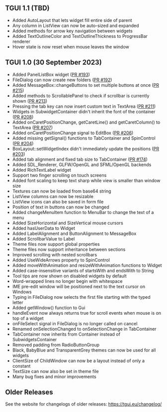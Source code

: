 TGUI 1.1  (TBD)
---------------

- Added AutoLayout that lets widget fill entire side of parent
- Any column in ListView can now be auto-sized and expanded
- Added methods for arrow key navigation between widgets
- Added TextOutlineColor and TextOutlineThickness to ProgressBar renderer
- Hover state is now reset when mouse leaves the window


TGUI 1.0  (30 September 2023)
-----------------------------

- Added PanelListBox widget ([PR #193](https://github.com/texus/TGUI/pull/193))
- FileDialog can now create new folders ([PR #192](https://github.com/texus/TGUI/pull/192))
- Added MessageBox::changeButtons to set multiple buttons at once ([PR #215](https://github.com/texus/TGUI/pull/215))
- Added methods to ScrollablePanel to check if scrollbar is currently shown ([PR #213](https://github.com/texus/TGUI/pull/213))
- Pressing the tab key can now insert custom text in TextArea ([PR #211](https://github.com/texus/TGUI/pull/211))
- Widgets in SubwidgetContainer didn't inherit the font of the container ([PR #208](https://github.com/texus/TGUI/pull/208))
- Added onCaretPositionChange, getCaretLine() and getCaretColumn() to TextArea ([PR #207](https://github.com/texus/TGUI/pull/207))
- Added onCaretPositionChange signal to EditBox ([PR #206](https://github.com/texus/TGUI/pull/206))
- Added missing getSignal() functions to TabContainer and SpinControl ([PR #204](https://github.com/texus/TGUI/pull/204))
- BoxLayout::setWidgetIndex didn't immediately update the positions ([PR #203](https://github.com/texus/TGUI/pull/203))
- Added tab alignment and fixed tab size to TabContainer ([PR #174](https://github.com/texus/TGUI/pull/174))
- Added SDL\_Renderer, GLFW/OpenGL and SFML/OpenGL backends
- Added RichTextLabel widget
- Support two finger scrolling on touch screens
- Added font scaling to keep text sharp while view is smaller than window size
- Textures can now be loaded from base64 string
- ListView columns can now be resizable
- ListView icons can also be saved in form file
- Position of text in buttons can now be changed
- Added changeMenuItem function to MenuBar to change the text of a menu
- Added SizeHorizontal and SizeVertical mouse cursors
- Added hasUserData to Widget
- Added LabelAlignment and ButtonAlignment to MessageBox
- Added ScrollbarValue to Label
- Theme files now support global properties
- Theme files now support inheritance between sections
- Improved scrolling with nested scrollbars
- Added UseWideArrows property to SpinControl
- Added moveWithAnimation and resizeWithAnimation functions to Widget
- Added case-insensitive variants of startsWith and endsWith to String
- Tool tips are now shown on disabled widgets by default
- Word-wrapped lines no longer begin with whitespace
- IME pre-edit window will be positioned next to the text cursor on Windows
- Typing in FileDialog now selects the first file starting with the typed letter
- Added getWindow() function to Gui
- handleEvent now always returns true for scroll events when mouse is on top of a widget
- onFileSelect signal in FileDialog is no longer called on cancel
- Renamed onSelectionChanged to onSelectionChange in TabContainer
- TabContainer now inherits from Container instead of SubwidgetsContainer
- Removed padding from RadioButtonGroup
- Black, BabyBlue and TransparentGrey themes can now be used for all widgets
- ClientSize of ChildWindow can now be a layout instead of only a constant
- TextSize can now also be set in theme file
- Many bug fixes and minor improvements


Older Releases
--------------

See the website for changelogs of older releases: https://tgui.eu/changelog/
